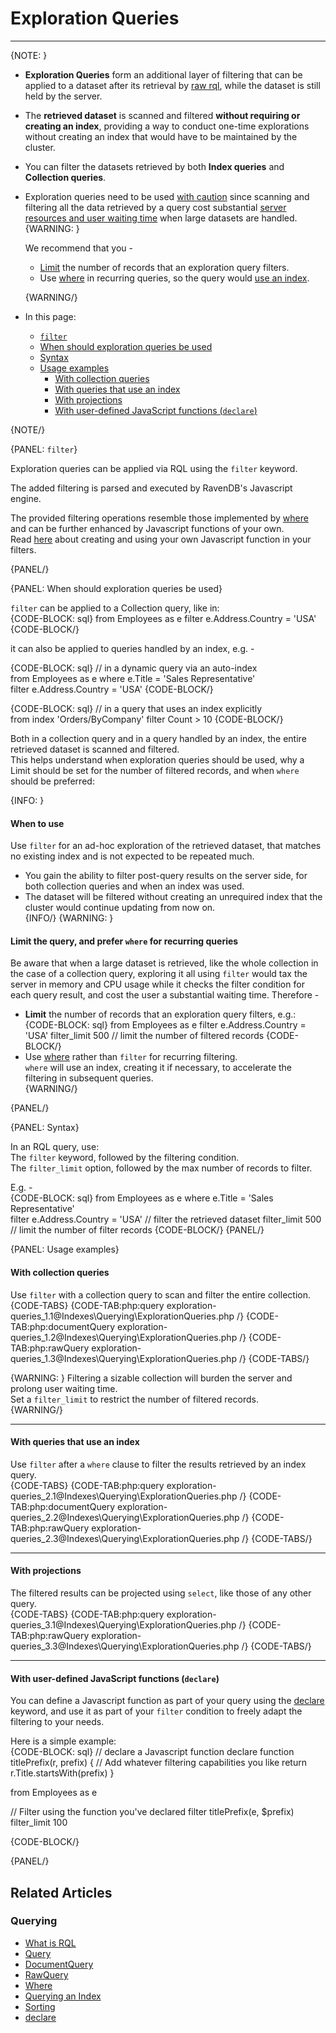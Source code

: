 # Exploration Queries
---

{NOTE: }

* **Exploration Queries** form an additional layer of filtering that can be applied 
  to a dataset after its retrieval by [raw rql](../../client-api/session/querying/how-to-query#session.advanced.rawquery), 
  while the dataset is still held by the server.  

* The **retrieved dataset** is scanned and filtered **without requiring or creating an 
  index**, providing a way to conduct one-time explorations without creating an index that would 
  have to be maintained by the cluster.  

* You can filter the datasets retrieved by both **Index queries** and **Collection queries**.  

* Exploration queries need to be used 
  [with caution](../../indexes/querying/exploration-queries#when-should-exploration-queries-be-used) 
  since scanning and filtering all the data retrieved by a query cost substantial 
  [server resources and user waiting time](../../indexes/querying/exploration-queries#limit-the-query-and-prefer--for-recurring-queries) 
  when large datasets are handled.  
    {WARNING: }

    We recommend that you -  

    * [Limit](../../indexes/querying/exploration-queries#limit-the-query-and-prefer--for-recurring-queries) 
      the number of records that an exploration query filters.  
    * Use [where](../../indexes/querying/filtering) in recurring queries, 
      so the query would [use an index](../../indexes/querying/exploration-queries#limit-the-query-and-prefer--for-recurring-queries).  

    {WARNING/}

* In this page:  
   * [`filter`](../../indexes/querying/exploration-queries#filter)
   * [When should exploration queries be used](../../indexes/querying/exploration-queries#when-should-exploration-queries-be-used)
   * [Syntax](../../indexes/querying/exploration-queries#syntax)
   * [Usage examples](../../indexes/querying/exploration-queries#usage-examples)
      * [With collection queries](../../indexes/querying/exploration-queries#with-collection-queries)
      * [With queries that use an index](../../indexes/querying/exploration-queries#with-queries-that-use-an-index)
      * [With projections](../../indexes/querying/exploration-queries#with-projections)
      * [With user-defined JavaScript functions (`declare`)](../../indexes/querying/exploration-queries#with-user-defined-javascript-functions-)

{NOTE/}

{PANEL: `filter`}

Exploration queries can be applied via RQL using the `filter` keyword.  

The added filtering is parsed and executed by RavenDB's Javascript engine.  

The provided filtering operations resemble those implemented by 
[where](../../indexes/querying/filtering) and can be further enhanced 
by Javascript functions of your own.  
Read [here](../../indexes/querying/exploration-queries#with-user-defined-javascript-functions-) 
about creating and using your own Javascript function in your filters.  

{PANEL/}

{PANEL: When should exploration queries be used}

`filter` can be applied to a Collection query, like in:  
{CODE-BLOCK: sql}
from Employees as e 
filter e.Address.Country = 'USA'
{CODE-BLOCK/}

it can also be applied to queries handled by an index, e.g. -  

{CODE-BLOCK: sql}
// in a dynamic query via an auto-index  
from Employees as e 
where e.Title = 'Sales Representative'  
filter e.Address.Country = 'USA'
{CODE-BLOCK/}

{CODE-BLOCK: sql}
// in a query that uses an index explicitly  
from index 'Orders/ByCompany' 
filter Count > 10
{CODE-BLOCK/}

Both in a collection query and in a query handled by an index, the entire retrieved 
dataset is scanned and filtered.  
This helps understand when exploration queries should be used, why a Limit 
should be set for the number of filtered records, and when `where` should 
be preferred:  

{INFO: }
#### When to use
Use `filter` for an ad-hoc exploration of the retrieved dataset, that matches 
no existing index and is not expected to be repeated much.  

* You gain the ability to filter post-query results on the server side, for 
  both collection queries and when an index was used.  
* The dataset will be filtered without creating an unrequired index that the cluster 
  would continue updating from now on.  
{INFO/}
{WARNING: }
#### Limit the query, and prefer `where` for recurring queries 
Be aware that when a large dataset is retrieved, like the whole collection in 
the case of a collection query, exploring it all using `filter` would tax the server 
in memory and CPU usage while it checks the filter condition for each query result, 
and cost the user a substantial waiting time. Therefore -  

* **Limit** the number of records that an exploration query filters, e.g.:  
  {CODE-BLOCK: sql}
from Employees as e 
filter e.Address.Country = 'USA'
filter_limit 500 // limit the number of filtered records
  {CODE-BLOCK/}
* Use [where](../../indexes/querying/filtering) rather than `filter` for recurring filtering.  
  `where` will use an index, creating it if necessary, to accelerate the filtering 
  in subsequent queries.  
{WARNING/}

{PANEL/}

{PANEL: Syntax}

In an RQL query, use:  
The `filter` keyword, followed by the filtering condition.  
The `filter_limit` option, followed by the max number of records to filter.  

E.g. -  
{CODE-BLOCK: sql}
from Employees as e 
where e.Title = 'Sales Representative'  
filter e.Address.Country = 'USA' // filter the retrieved dataset
filter_limit 500 // limit the number of filter records
     {CODE-BLOCK/}
{PANEL/}

{PANEL: Usage examples}

#### With collection queries

Use `filter` with a collection query to scan and filter the entire collection.  
{CODE-TABS}
{CODE-TAB:php:query exploration-queries_1.1@Indexes\Querying\ExplorationQueries.php /}
{CODE-TAB:php:documentQuery exploration-queries_1.2@Indexes\Querying\ExplorationQueries.php /}
{CODE-TAB:php:rawQuery exploration-queries_1.3@Indexes\Querying\ExplorationQueries.php /}
{CODE-TABS/}

{WARNING: }
Filtering a sizable collection will burden the server and prolong user waiting time.  
Set a `filter_limit` to restrict the number of filtered records.  
{WARNING/}

---

#### With queries that use an index

Use `filter` after a `where` clause to filter the results retrieved by an index query.  
{CODE-TABS}
{CODE-TAB:php:query exploration-queries_2.1@Indexes\Querying\ExplorationQueries.php /}
{CODE-TAB:php:documentQuery exploration-queries_2.2@Indexes\Querying\ExplorationQueries.php /}
{CODE-TAB:php:rawQuery exploration-queries_2.3@Indexes\Querying\ExplorationQueries.php /}
{CODE-TABS/}

---

#### With projections

The filtered results can be projected using `select`, like those of any other query.  
{CODE-TABS}
{CODE-TAB:php:query exploration-queries_3.1@Indexes\Querying\ExplorationQueries.php /}
{CODE-TAB:php:rawQuery exploration-queries_3.3@Indexes\Querying\ExplorationQueries.php /}
{CODE-TABS/}

---

#### With user-defined JavaScript functions (`declare`)

You can define a Javascript function as part of your query using the 
[declare](../../client-api/session/querying/what-is-rql#declare) keyword, and 
use it as part of your `filter` condition to freely adapt the filtering 
to your needs.  

Here is a simple example:  
{CODE-BLOCK: sql}
// declare a Javascript function
declare function titlePrefix(r, prefix) 
{ 
    // Add whatever filtering capabilities you like
    return r.Title.startsWith(prefix)
} 

from Employees as e 

// Filter using the function you've declared
filter titlePrefix(e, $prefix)
filter_limit 100

{CODE-BLOCK/}

{PANEL/}

## Related Articles

### Querying

- [What is RQL](../../client-api/session/querying/what-is-rql)  
- [Query](../../client-api/session/querying/how-to-query#session.query)  
- [DocumentQuery](../../client-api/session/querying/how-to-query#session.advanced.documentquery)  
- [RawQuery](../../client-api/session/querying/how-to-query#session.advanced.rawquery)  
- [Where](../../indexes/querying/filtering)  
- [Querying an Index](../../indexes/querying/query-index)  
- [Sorting](../../indexes/querying/sorting)  
- [declare](../../client-api/session/querying/what-is-rql#declare)  
